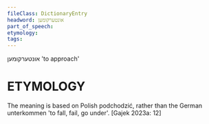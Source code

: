 ```yaml
---
fileClass: DictionaryEntry
headword: אונטערקומען
part_of_speech: 
etymology: 
tags: 
---
```

אונטערקומען
'to approach'

ETYMOLOGY
===========
The meaning is based on Polish podchodzić, rather than the German unterkommen 'to fall, fail, go under'.
[Gajek 2023a: 12]